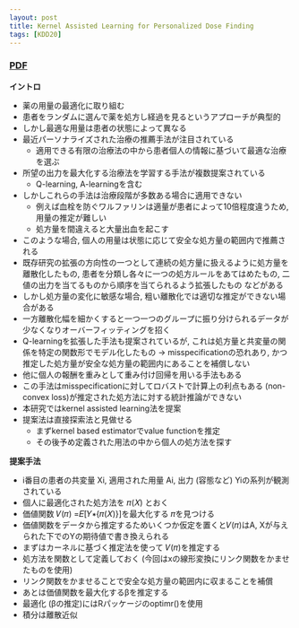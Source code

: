 ```yaml
---
layout: post
title: Kernel Assisted Learning for Personalized Dose Finding 
tags: [KDD20]
---
```


<!--more-->

### [PDF](https://dl.acm.org/doi/pdf/10.1145/3394486.3403048)
**イントロ**
- 薬の用量の最適化に取り組む
- 患者をランダムに選んで薬を処方し経過を見るというアプローチが典型的
- しかし最適な用量は患者の状態によって異なる
- 最近パーソナライズされた治療の推薦手法が注目されている
  - 適用できる有限の治療法の中から患者個人の情報に基づいて最適な治療を選ぶ
- 所望の出力を最大化する治療法を学習する手法が複数提案されている
  - Q-learning, A-learningを含む
- しかしこれらの手法は治療段階が多数ある場合に適用できない
  - 例えば血栓を防ぐワルファリンは適量が患者によって10倍程度違うため, 用量の推定が難しい
  - 処方量を間違えると大量出血を起こす
- このような場合, 個人の用量は状態に応じて安全な処方量の範囲内で推薦される
- 既存研究の拡張の方向性の一つとして連続の処方量に扱えるように処方量を離散化したもの, 患者を分類し各々に一つの処方ルールをあてはめたもの, 二値の出力を当てるものから順序を当てられるよう拡張したもの などがある
- しかし処方量の変化に敏感な場合, 粗い離散化では適切な推定ができない場合がある
- 一方離散化幅を細かくすると一つ一つのグループに振り分けられるデータが少なくなりオーバーフィッティングを招く
- Q-learningを拡張した手法も提案されているが, これは処方量と共変量の関係を特定の関数形でモデル化したもの -> misspecificationの恐れあり, かつ推定した処方量が安全な処方量の範囲内にあることを補償しない
- 他に個人の報酬を重みとして重み付け回帰を用いる手法もある
- この手法はmisspecificationに対してロバストで計算上の利点もある (non-convex loss)が推定された処方法に対する統計推論ができない
- 本研究ではkernel assisted learning法を提案
- 提案法は直接探索法と見做せる
  - まずkernel based estimatorでvalue functionを推定
  - その後予め定義された用法の中から個人の処方法を探す

**提案手法**
- i番目の患者の共変量 Xi, 適用された用量 Ai, 出力 (容態など) Yiの系列が観測されている
- 個人に最適化された処方法を 𝜋(𝑋) とおく
- 価値関数 𝑉(𝜋) =𝐸[𝑌∗{𝜋(𝑋)}]を最大化する 𝜋を見つける
- 価値関数をデータから推定するためいくつか仮定を置くと𝑉(𝜋)はA, Xが与えられた下でのYの期待値で書き換えられる
- まずはカーネルに基づく推定法を使って 𝑉(𝜋)を推定する
- 処方法を関数として定義しておく (今回はxの線形変換にリンク関数をかませたものを使用)
- リンク関数をかませることで安全な処方量の範囲内に収まることを補償
- あとは価値関数を最大化するβを推定する 
- 最適化 (βの推定)にはRパッケージのoptimr()を使用
- 積分は離散近似



